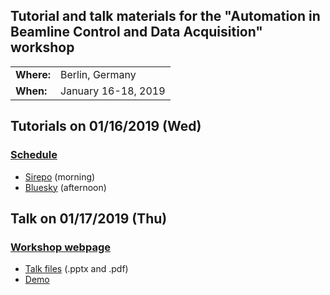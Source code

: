 ## Tutorial and talk materials for the "Automation in Beamline Control and Data Acquisition" workshop

|   |   |
|---|---|
| **Where:** | Berlin, Germany |
| **When:** | January 16-18, 2019 |

## Tutorials on 01/16/2019 (Wed)

### [Schedule](https://indico.helmholtz-berlin.de/conferenceTimeTable.py?confId=11#20190116)

- [Sirepo](Sirepo.md) (morning)
- [Bluesky](https://github.com/mrakitin/Berlin-2019-bluesky-tutorial) (afternoon)

## Talk on 01/17/2019 (Thu)

### [Workshop webpage](https://indico.helmholtz-berlin.de/contributionDisplay.py?contribId=8&sessionId=1&confId=11)

- [Talk files](talk/) (.pptx and .pdf)
- [Demo](demo/LaptopCam.ipynb)

